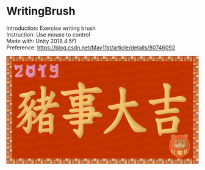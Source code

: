 # WritingBrush
Introduction: Exercise writing brush  
Instruction: Use mouse to control  
Made with: Unity 2018.4.5f1  
Preference: https://blog.csdn.net/May11st/article/details/80746092   

![](Assets/Scenes/pigYear%201.png)
